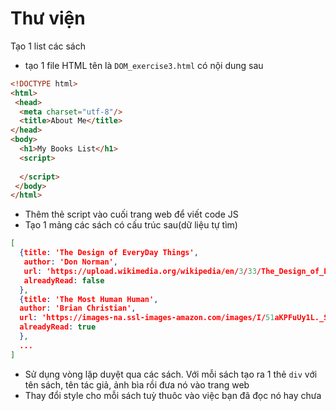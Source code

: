 # Thư viện

Tạo 1 list các sách
- tạo 1 file HTML tên là ```DOM_exercise3.html``` có nội dung sau
```html
<!DOCTYPE html>
<html>
 <head>
  <meta charset="utf-8"/>
  <title>About Me</title>
</head>
<body>
  <h1>My Books List</h1>
  <script>
  
  </script>
 </body>
</html>
```
- Thêm thẻ script vào cuối trang web để viết code JS
- Tạo 1 mảng các sách có cấu trúc sau(dữ liệu tự tìm)
``` json
[
  {title: 'The Design of EveryDay Things',
   author: 'Don Norman',
   url: 'https://upload.wikimedia.org/wikipedia/en/3/33/The_Design_of_Everyday_Things_%28cover_1988%29.jpg',
   alreadyRead: false
  },
  {title: 'The Most Human Human',
  author: 'Brian Christian',
  url: 'https://images-na.ssl-images-amazon.com/images/I/51aKPFuUy1L._SX324_BO1,204,203,200_.jpg',
  alreadyRead: true
  },
  ...
]
```
- Sử dụng vòng lặp duyệt qua các sách. Với mỗi sách tạo ra 1 thẻ ```div``` với tên sách, tên tác giả, ảnh bìa rồi đưa nó vào trang web
- Thay đổi style cho mỗi sách tuỳ thuôc vào việc bạn đã đọc nó hay chưa
